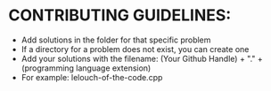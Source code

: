 # CONTRIBUTING GUIDELINES:
- Add solutions in the folder for that specific problem
- If a directory for a problem does not exist, you can create one
- Add your solutions with the filename: 
  (Your Github Handle) + "." + (programming language extension)
- For example: lelouch-of-the-code.cpp
